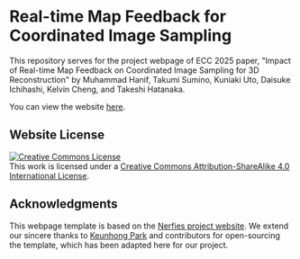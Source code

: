 # Real-time Map Feedback for Coordinated Image Sampling

This repository serves for the project webpage of ECC 2025 paper, "Impact of Real-time Map Feedback on Coordinated Image Sampling for 3D Reconstruction" by Muhammad Hanif, Takumi Sumino, Kuniaki Uto, Daisuke Ichihashi, Kelvin Cheng, and Takeshi Hatanaka.

You can view the website [here](https://htnk-lab.github.io/map_feedback_coverage/).

<!-- ## About the Project

This webpage highlights our work on enhancing coverage control using real-time map feedback, integrating angle-aware coverage with real-time map feedback from [NeuralRecon](https://zju3dv.github.io/neuralrecon/). Our method leverages this feedback for improved 3D reconstruction and control using unmanned aerial vehicles (UAVs). -->

<!-- If you find our project useful, please consider citing:
```
@article{hanif2024realtime,
  author = {Muhammad Hanif and Takumi Sumino and Kuniaki Uto and Daisuke Ichihashi and Kelvin Cheng and Takeshi Hatanaka},
  title = {Impact of Real-time Map Feedback on Coordinated Image Sampling for 3D Reconstruction},
  journal = {ECC},
  year = {2024},
}
``` -->


## Website License
<a rel="license" href="http://creativecommons.org/licenses/by-sa/4.0/"><img alt="Creative Commons License" style="border-width:0" src="https://i.creativecommons.org/l/by-sa/4.0/88x31.png" /></a><br />This work is licensed under a <a rel="license" href="http://creativecommons.org/licenses/by-sa/4.0/">Creative Commons Attribution-ShareAlike 4.0 International License</a>.

## Acknowledgments

This webpage template is based on the [Nerfies project website](https://nerfies.github.io). We extend our sincere thanks to [Keunhong Park](https://keunhong.com) and contributors for open-sourcing the template, which has been adapted here for our project.
